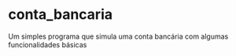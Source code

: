 # conta_bancaria
 Um simples programa que simula uma conta bancária com algumas funcionalidades básicas

